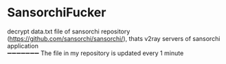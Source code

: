 # SansorchiFucker
decrypt data.txt file of sansorchi repository (https://github.com/sansorchi/sansorchi/), thats v2ray servers of sansorchi application
<br>➖➖➖➖➖➖➖
The file in my repository is updated every 1 minute
